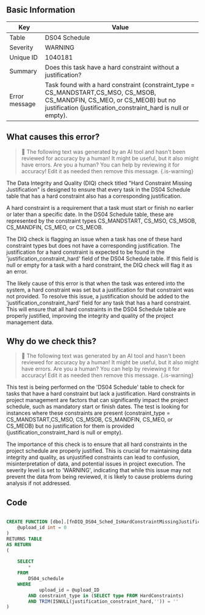 ## Basic Information
| Key         | Value          |
|-------------|----------------|
| Table       | DS04 Schedule |
| Severity    | WARNING |
| Unique ID   | 1040181   |
| Summary     | Does this task have a hard constraint without a justification? |
| Error message | Task found with a hard constraint (constraint_type = CS_MANDSTART,CS_MSO, CS_MSOB, CS_MANDFIN, CS_MEO, or CS_MEOB) but no justification (justification_constraint_hard is null or empty). |

## What causes this error?

> :robot: The following text was generated by an AI tool and hasn't been reviewed for accuracy by a human! It might be useful, but it also might have errors. Are you a human? You can help by reviewing it for accuracy! Edit it as needed then remove this message.
{.is-warning}

The Data Integrity and Quality (DIQ) check titled "Hard Constraint Missing Justification" is designed to ensure that every task in the DS04 Schedule table that has a hard constraint also has a corresponding justification. 

A hard constraint is a requirement that a task must start or finish no earlier or later than a specific date. In the DS04 Schedule table, these are represented by the constraint types CS_MANDSTART, CS_MSO, CS_MSOB, CS_MANDFIN, CS_MEO, or CS_MEOB. 

The DIQ check is flagging an issue when a task has one of these hard constraint types but does not have a corresponding justification. The justification for a hard constraint is expected to be found in the 'justification_constraint_hard' field of the DS04 Schedule table. If this field is null or empty for a task with a hard constraint, the DIQ check will flag it as an error.

The likely cause of this error is that when the task was entered into the system, a hard constraint was set but a justification for that constraint was not provided. To resolve this issue, a justification should be added to the 'justification_constraint_hard' field for any task that has a hard constraint. This will ensure that all hard constraints in the DS04 Schedule table are properly justified, improving the integrity and quality of the project management data.
## Why do we check this?

> :robot: The following text was generated by an AI tool and hasn't been reviewed for accuracy by a human! It might be useful, but it also might have errors. Are you a human? You can help by reviewing it for accuracy! Edit it as needed then remove this message.
{.is-warning}

This test is being performed on the 'DS04 Schedule' table to check for tasks that have a hard constraint but lack a justification. Hard constraints in project management are factors that can significantly impact the project schedule, such as mandatory start or finish dates. The test is looking for instances where these constraints are present (constraint_type = CS_MANDSTART,CS_MSO, CS_MSOB, CS_MANDFIN, CS_MEO, or CS_MEOB) but no justification for them is provided (justification_constraint_hard is null or empty).

The importance of this check is to ensure that all hard constraints in the project schedule are properly justified. This is crucial for maintaining data integrity and quality, as unjustified constraints can lead to confusion, misinterpretation of data, and potential issues in project execution. The severity level is set to 'WARNING', indicating that while this issue may not prevent the data from being reviewed, it is likely to cause problems during analysis if not addressed.
## Code

```sql

CREATE FUNCTION [dbo].[fnDIQ_DS04_Sched_IsHardConstraintMissingJustification] (
	@upload_id int = 0
)
RETURNS TABLE
AS RETURN
(
	
	SELECT
		*
	FROM
		DS04_schedule
	WHERE
			upload_id = @upload_ID
		AND constraint_type in (SELECT type FROM HardConstraints)
		AND TRIM(ISNULL(justification_constraint_hard,'')) = ''
)
```
